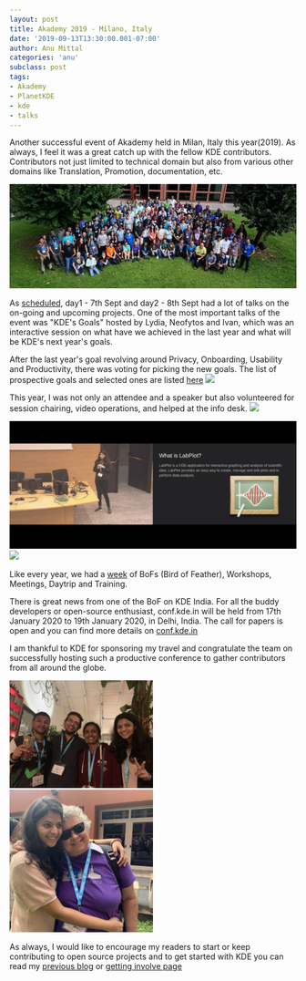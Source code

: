 ```yaml
---
layout: post
title: Akademy 2019 - Milano, Italy
date: '2019-09-13T13:30:00.001-07:00'
author: Anu Mittal
categories: 'anu'
subclass: post
tags:
- Akademy
- PlanetKDE
- kde
- talks
---
```


Another successful event of Akademy held in Milan, Italy this year(2019). As always, I feel it was a great catch up with the fellow KDE contributors. Contributors not just limited to technical domain but also from various other domains like Translation, Promotion, documentation, etc.

![Akademy 2019 group photo][group-photo]

As [scheduled](https://conf.kde.org/en/akademy2019/public/events), day1 - 7th Sept and day2 - 8th Sept had a lot of talks on the on-going and upcoming projects. One of the most important talks of the event was "KDE's Goals" hosted by Lydia, Neofytos and Ivan, which was an interactive session on what have we achieved in the last year and what will be KDE's next year's goals.


After the last year's goal revolving around Privacy, Onboarding, Usability and Productivity, there was voting for picking the new goals. The list of prospective goals and selected ones are listed [here](https://phabricator.kde.org/tag/goal_setting_2019/)
![][Akademy Conference]

This year, I was not only an attendee and a speaker but also volunteered for session chairing, video operations, and helped at the info desk.
![][volunteer]

![Talk on Labplot][labplot]
![][labplot app]

Like every year, we had a [week](https://akademy.kde.org/2019/program) of BoFs (Bird of Feather), Workshops, Meetings, Daytrip and Training.

There is great news from one of the BoF on KDE India. For all the buddy developers or open-source enthusiast, conf.kde.in will be held from 17th January 2020 to 19th January 2020, in Delhi, India. The call for papers is open and you can find more details on [conf.kde.in](https://dot.kde.org/2019/10/17/confkdein-coming-back-2020)

I am thankful to KDE for sponsoring my travel and congratulate the team on successfully hosting such a productive conference to gather contributors from all around the globe. 

<img src="/assets/images/Akademy2019/SocialEvent.webp" alt="SocialEvent" width="50%"/>
<img src="/assets/images/Akademy2019/Valorie.webp" alt="favorite lady" width="50%"/>

As always, I would like to encourage my readers to start or keep contributing to open source projects and to get started with KDE you can read my [previous blog](https://anumittal.in/KDE-Season-of-KDE) or [getting involve page](https://community.kde.org/Get_Involved)

[group-photo]: /assets/images/Akademy2019/groupphoto.webp
[Akademy Conference]: /assets/images/Akademy2019/Akadmey.webp
[volunteer]: /assets/images/Akademy2019/volunteer.webp
[labplot]: /assets/images/Akademy2019/Labplot2019.webp
[labplot app]: /assets/images/Akademy2019/labplot2.4.webp
